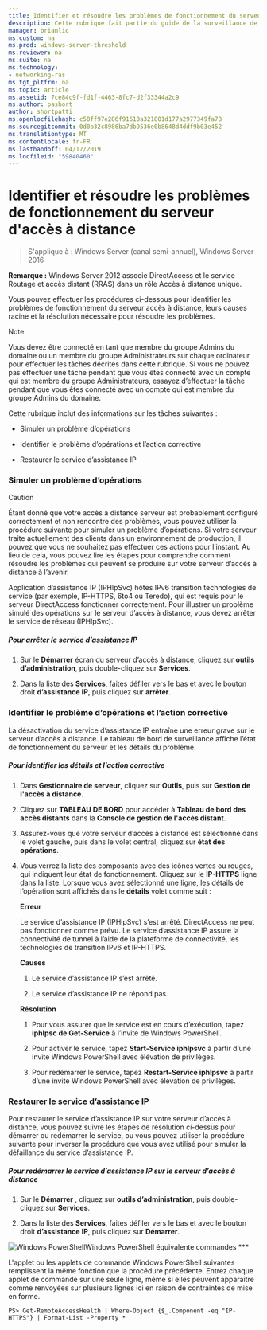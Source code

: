 ```yaml
---
title: Identifier et résoudre les problèmes de fonctionnement du serveur d'accès à distance
description: Cette rubrique fait partie du guide de la surveillance de l’accès à distance et la gestion des comptes dans Windows Server 2016.
manager: brianlic
ms.custom: na
ms.prod: windows-server-threshold
ms.reviewer: na
ms.suite: na
ms.technology:
- networking-ras
ms.tgt_pltfrm: na
ms.topic: article
ms.assetid: 7ce84c9f-fd1f-4463-8fc7-d2f33344a2c9
ms.author: pashort
author: shortpatti
ms.openlocfilehash: c58ff97e286f91610a321801d177a2977349fa78
ms.sourcegitcommit: 0d0b32c8986ba7db9536e0b8648d4ddf9b03e452
ms.translationtype: MT
ms.contentlocale: fr-FR
ms.lasthandoff: 04/17/2019
ms.locfileid: "59840460"
---
```

# <a name="identify-and-resolve-remote-access-server-operations-problems"></a>Identifier et résoudre les problèmes de fonctionnement du serveur d'accès à distance

>S'applique à : Windows Server (canal semi-annuel), Windows Server 2016

**Remarque :** Windows Server 2012 associe DirectAccess et le service Routage et accès distant (RRAS) dans un rôle Accès à distance unique.  
  
Vous pouvez effectuer les procédures ci-dessous pour identifier les problèmes de fonctionnement du serveur accès à distance, leurs causes racine et la résolution nécessaire pour résoudre les problèmes.  
  
> [!NOTE]  
> Vous devez être connecté en tant que membre du groupe Admins du domaine ou un membre du groupe Administrateurs sur chaque ordinateur pour effectuer les tâches décrites dans cette rubrique. Si vous ne pouvez pas effectuer une tâche pendant que vous êtes connecté avec un compte qui est membre du groupe Administrateurs, essayez d’effectuer la tâche pendant que vous êtes connecté avec un compte qui est membre du groupe Admins du domaine.  
  
Cette rubrique inclut des informations sur les tâches suivantes :  
  
- Simuler un problème d’opérations  
  
- Identifier le problème d’opérations et l’action corrective  
  
- Restaurer le service d’assistance IP  
  
### <a name="BKMK_Simulate"></a>Simuler un problème d’opérations  
  
> [!CAUTION]  
> Étant donné que votre accès à distance serveur est probablement configuré correctement et non rencontre des problèmes, vous pouvez utiliser la procédure suivante pour simuler un problème d’opérations. Si votre serveur traite actuellement des clients dans un environnement de production, il pouvez que vous ne souhaitez pas effectuer ces actions pour l’instant. Au lieu de cela, vous pouvez lire les étapes pour comprendre comment résoudre les problèmes qui peuvent se produire sur votre serveur d’accès à distance à l’avenir.  
  
Application d’assistance IP (IPHlpSvc) hôtes IPv6 transition technologies de service (par exemple, IP-HTTPS, 6to4 ou Teredo), qui est requis pour le serveur DirectAccess fonctionner correctement. Pour illustrer un problème simulé des opérations sur le serveur d’accès à distance, vous devez arrêter le service de réseau (IPHlpSvc).  
  
##### <a name="to-stop-the-ip-helper-service"></a>Pour arrêter le service d’assistance IP  
  
1.  Sur le **Démarrer** écran du serveur d’accès à distance, cliquez sur **outils d’administration**, puis double-cliquez sur **Services**.  
  
2.  Dans la liste des **Services**, faites défiler vers le bas et avec le bouton droit **d’assistance IP**, puis cliquez sur **arrêter**.  
  
### <a name="BKMK_Identify"></a>Identifier le problème d’opérations et l’action corrective  
La désactivation du service d’assistance IP entraîne une erreur grave sur le serveur d’accès à distance. Le tableau de bord de surveillance affiche l’état de fonctionnement du serveur et les détails du problème.  
  
##### <a name="to-identify-the-details-and-take-corrective-action"></a>Pour identifier les détails et l’action corrective  
  
1.  Dans **Gestionnaire de serveur**, cliquez sur **Outils**, puis sur **Gestion de l'accès à distance**.  
  
2.  Cliquez sur **TABLEAU DE BORD** pour accéder à **Tableau de bord des accès distants** dans la **Console de gestion de l'accès distant**.  
  
3.  Assurez-vous que votre serveur d’accès à distance est sélectionné dans le volet gauche, puis dans le volet central, cliquez sur **état des opérations**.  
  
4.  Vous verrez la liste des composants avec des icônes vertes ou rouges, qui indiquent leur état de fonctionnement. Cliquez sur le **IP-HTTPS** ligne dans la liste. Lorsque vous avez sélectionné une ligne, les détails de l’opération sont affichés dans le **détails** volet comme suit :  
  
    **Erreur**  
  
    Le service d’assistance IP (IPHlpSvc) s’est arrêté. DirectAccess ne peut pas fonctionner comme prévu. Le service d’assistance IP assure la connectivité de tunnel à l’aide de la plateforme de connectivité, les technologies de transition IPv6 et IP-HTTPS.  
  
    **Causes**  
  
    1.  Le service d’assistance IP s’est arrêté.  
  
    2.  Le service d’assistance IP ne répond pas.  
  
    **Résolution**  
  
    1.  Pour vous assurer que le service est en cours d’exécution, tapez **iphlpsc de Get-Service** à l’invite de Windows PowerShell.  
  
    2.  Pour activer le service, tapez **Start-Service iphlpsvc** à partir d’une invite Windows PowerShell avec élévation de privilèges.  
  
    3.  Pour redémarrer le service, tapez **Restart-Service iphlpsvc** à partir d’une invite Windows PowerShell avec élévation de privilèges.  
  
### <a name="BKMK_Restart"></a>Restaurer le service d’assistance IP  
Pour restaurer le service d’assistance IP sur votre serveur d’accès à distance, vous pouvez suivre les étapes de résolution ci-dessus pour démarrer ou redémarrer le service, ou vous pouvez utiliser la procédure suivante pour inverser la procédure que vous avez utilisé pour simuler la défaillance du service d’assistance IP.  
  
##### <a name="to-restart-the-ip-helper-service-on-the-remote-access-server"></a>Pour redémarrer le service d’assistance IP sur le serveur d’accès à distance  
  
1.  Sur le **Démarrer** , cliquez sur **outils d’administration**, puis double-cliquez sur **Services**.  
  
2.  Dans la liste des **Services**, faites défiler vers le bas et avec le bouton droit **d’assistance IP**, puis cliquez sur **Démarrer**.  
  
![Windows PowerShell](../../../media/Identify-and-resolve-Remote-Access-server-operations-problems/PowerShellLogoSmall.gif)Windows PowerShell équivalente commandes ***  
  
L'applet ou les applets de commande Windows PowerShell suivantes remplissent la même fonction que la procédure précédente. Entrez chaque applet de commande sur une seule ligne, même si elles peuvent apparaître comme renvoyées sur plusieurs lignes ici en raison de contraintes de mise en forme.  
  
```  
PS> Get-RemoteAccessHealth | Where-Object {$_.Component -eq "IP-HTTPS"} | Format-List -Property *  
```  
  


